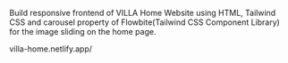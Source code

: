 Build responsive frontend of VILLA Home Website using HTML, Tailwind CSS and carousel property of Flowbite(Tailwind CSS Component Library) for the image sliding on the home page.

villa-home.netlify.app/
